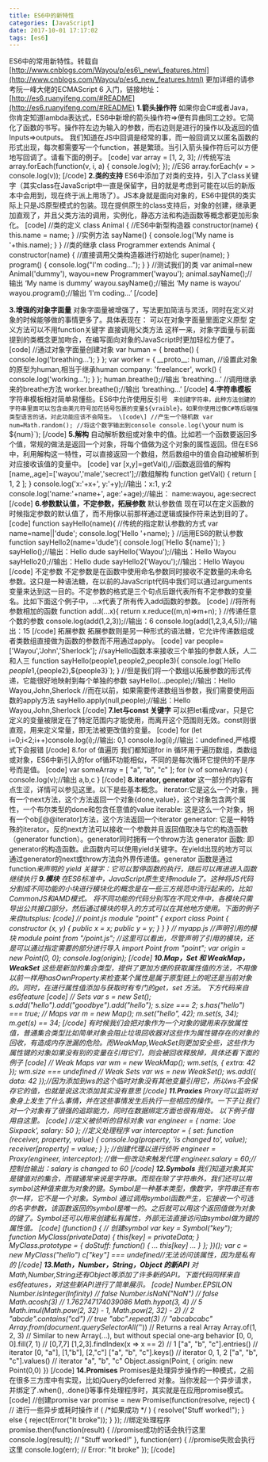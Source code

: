 ```yaml
---
title: ES6中的新特性
categories: [JavaScript] 
date: 2017-10-01 17:17:02
tags: [es6]
---
```


ES6中的常用新特性。转载自[http://www.cnblogs.com/Wayou/p/es6\_new\_features.html](http://www.cnblogs.com/Wayou/p/es6_new_features.html) 更加详细的请参考阮一峰大佬的ECMAScript 6 入门，链接地址：[http://es6.ruanyifeng.com/#README](http://es6.ruanyifeng.com/#README) **1.箭头操作符** 如果你会C#或者Java，你肯定知道lambda表达式，ES6中新增的箭头操作符=>便有异曲同工之妙。它简化了函数的书写。操作符左边为输入的参数，而右边则是进行的操作以及返回的值Inputs=>outputs。 我们知道在JS中回调是经常的事，而一般回调又以匿名函数的形式出现，每次都需要写一个function，甚是繁琐。当引入箭头操作符后可以方便地写回调了。请看下面的例子。 \[code\] var array = \[1, 2, 3\]; //传统写法 array.forEach(function(v, i, a) { console.log(v); }); //ES6 array.forEach(v = > console.log(v)); \[/code\] **2.类的支持** ES6中添加了对类的支持，引入了class关键字（其实class在JavaScript中一直是保留字，目的就是考虑到可能在以后的新版本中会用到，现在终于派上用场了）。JS本身就是面向对象的，ES6中提供的类实际上只是JS原型模式的包装。现在提供原生的class支持后，对象的创建，继承更加直观了，并且父类方法的调用，实例化，静态方法和构造函数等概念都更加形象化。 \[code\] //类的定义 class Animal { //ES6中新型构造器 constructor(name) { this.name = name; } //实例方法 sayName() { console.log('My name is '+this.name); } } //类的继承 class Programmer extends Animal { constructor(name) { //直接调用父类构造器进行初始化 super(name); } program() { console.log("I'm coding..."); } } //测试我们的类 var animal=new Animal('dummy'), wayou=new Programmer('wayou'); animal.sayName();//输出 ‘My name is dummy’ wayou.sayName();//输出 ‘My name is wayou’ wayou.program();//输出 ‘I'm coding...’ \[/code\]
<!--more--> 
**3.增强的对象字面量** 对象字面量被增强了，写法更加简洁与灵活，同时在定义对象的时候能够做的事情更多了。具体表现在： 可以在对象字面量里面定义原型 定义方法可以不用function关键字 直接调用父类方法 这样一来，对象字面量与前面提到的类概念更加吻合，在编写面向对象的JavaScript时更加轻松方便了。 \[code\] //通过对象字面量创建对象 var human = { breathe() { console.log('breathing...'); } }; var worker = { \_\_proto\_\_: human, //设置此对象的原型为human,相当于继承human company: 'freelancer', work() { console.log('working...'); } }; human.breathe();//输出 ‘breathing...’ //调用继承来的breathe方法 worker.breathe();//输出 ‘breathing...’ \[/code\] **4.字符串模板** 字符串模板相对简单易懂些。ES6中允许使用反引号 ` 来创建字符串，此种方法创建的字符串里面可以包含由美元符号加花括号包裹的变量${vraible}。如果你使用过像C#等后端强类型语言的话，对此功能应该不会陌生。 \[code\] //产生一个随机数 var num=Math.random(); //将这个数字输出到console console.log(\`your num is ${num}\`); \[/code\] **5.解构** 自动解析数组或对象中的值。比如若一个函数要返回多个值，常规的做法是返回一个对象，将每个值做为这个对象的属性返回。但在ES6中，利用解构这一特性，可以直接返回一个数组，然后数组中的值会自动被解析到对应接收该值的变量中。 \[code\] var \[x,y\]=getVal(),//函数返回值的解构 \[name,,age\]=\['wayou','male','secrect'\];//数组解构 function getVal() { return \[ 1, 2 \]; } console.log('x:'+x+', y:'+y);//输出：x:1, y:2 console.log('name:'+name+', age:'+age);//输出： name:wayou, age:secrect \[/code\] **6.参数默认值，不定参数，拓展参数** 默认参数值 现在可以在定义函数的时候指定参数的默认值了，而不用像以前那样通过逻辑或操作符来达到目的了。 \[code\] function sayHello(name){ //传统的指定默认参数的方式 var name=name||'dude'; console.log('Hello '+name); } //运用ES6的默认参数 function sayHello2(name='dude'){ console.log(\`Hello ${name}\`); } sayHello();//输出：Hello dude sayHello('Wayou');//输出：Hello Wayou sayHello2();//输出：Hello dude sayHello2('Wayou');//输出：Hello Wayou \[/code\] 不定参数 不定参数是在函数中使用命名参数同时接收不定数量的未命名参数。这只是一种语法糖，在以前的JavaScript代码中我们可以通过arguments变量来达到这一目的。不定参数的格式是三个句点后跟代表所有不定参数的变量名。比如下面这个例子中，…x代表了所有传入add函数的参数。 \[code\] //将所有参数相加的函数 function add(...x){ return x.reduce((m,n)=>m+n); } //传递任意个数的参数 console.log(add(1,2,3));//输出：6 console.log(add(1,2,3,4,5));//输出：15 \[/code\] 拓展参数 拓展参数则是另一种形式的语法糖，它允许传递数组或者类数组直接做为函数的参数而不用通过apply。 \[code\] var people=\['Wayou','John','Sherlock'\]; //sayHello函数本来接收三个单独的参数人妖，人二和人三 function sayHello(people1,people2,people3){ console.log(\`Hello ${people1},${people2},${people3}\`); } //但是我们将一个数组以拓展参数的形式传递，它能很好地映射到每个单独的参数 sayHello(...people);//输出：Hello Wayou,John,Sherlock //而在以前，如果需要传递数组当参数，我们需要使用函数的apply方法 sayHello.apply(null,people);//输出：Hello Wayou,John,Sherlock \[/code\] **7.let与const 关键字** 可以把let看成var，只是它定义的变量被限定在了特定范围内才能使用，而离开这个范围则无效。const则很直观，用来定义常量，即无法被更改值的变量。 \[code\] for (let i=0;i<2;i++)console.log(i);//输出: 0,1 console.log(i);//输出：undefined,严格模式下会报错 \[/code\] 8.for of 值遍历 我们都知道for in 循环用于遍历数组，类数组或对象，ES6中新引入的for of循环功能相似，不同的是每次循环它提供的不是序号而是值。 \[code\] var someArray = \[ "a", "b", "c" \]; for (v of someArray) { console.log(v);//输出 a,b,c } \[/code\] **8.iterator, generator** 这一部分的内容有点生涩，详情可以参见这里。以下是些基本概念。 iterator:它是这么一个对象，拥有一个next方法，这个方法返回一个对象{done,value}，这个对象包含两个属性，一个布尔类型的done和包含任意值的value iterable: 这是这么一个对象，拥有一个obj\[@@iterator\]方法，这个方法返回一个iterator generator: 它是一种特殊的iterator。反的next方法可以接收一个参数并且返回值取决与它的构造函数（generator function）。generator同时拥有一个throw方法 generator 函数: 即generator的构造函数。此函数内可以使用yield关键字。在yield出现的地方可以通过generator的next或throw方法向外界传递值。generator 函数是通过function*来声明的 yield 关键字：它可以暂停函数的执行，随后可以再进进入函数继续执行 **9.模块** 在ES6标准中，JavaScript原生支持module了。这种将JS代码分割成不同功能的小块进行模块化的概念是在一些三方规范中流行起来的，比如CommonJS和AMD模式。 将不同功能的代码分别写在不同文件中，各模块只需导出公共接口部分，然后通过模块的导入的方式可以在其他地方使用。下面的例子来自tutsplus: \[code\] // point.js module "point" { export class Point { constructor (x, y) { public x = x; public y = y; } } } // myapp.js //声明引用的模块 module point from "/point.js"; //这里可以看出，尽管声明了引用的模块，还是可以通过指定需要的部分进行导入 import Point from "point"; var origin = new Point(0, 0); console.log(origin); \[/code\] **10.Map，Set 和 WeakMap，WeakSet** 这些是新加的集合类型，提供了更加方便的获取属性值的方法，不用像以前一样用hasOwnProperty来检查某个属性是属于原型链上的呢还是当前对象的。同时，在进行属性值添加与获取时有专门的get，set 方法。 下方代码来自es6feature \[code\] // Sets var s = new Set(); s.add("hello").add("goodbye").add("hello"); s.size === 2; s.has("hello") === true; // Maps var m = new Map(); m.set("hello", 42); m.set(s, 34); m.get(s) == 34; \[/code\] 有时候我们会把对象作为一个对象的键用来存放属性值，普通集合类型比如简单对象会阻止垃圾回收器对这些作为属性键存在的对象的回收，有造成内存泄漏的危险。而WeakMap,WeakSet则更加安全些，这些作为属性键的对象如果没有别的变量在引用它们，则会被回收释放掉，具体还看下面的例子 \[code\] // Weak Maps var wm = new WeakMap(); wm.set(s, { extra: 42 }); wm.size === undefined // Weak Sets var ws = new WeakSet(); ws.add({ data: 42 });//因为添加到ws的这个临时对象没有其他变量引用它，所以ws不会保存它的值，也就是说这次添加其实没有意思 \[/code\] **11.Proxies** Proxy可以监听对象身上发生了什么事情，并在这些事情发生后执行一些相应的操作。一下子让我们对一个对象有了很强的追踪能力，同时在数据绑定方面也很有用处。 以下例子借用自这里。 \[code\] //定义被侦听的目标对象 var engineer = { name: 'Joe Sixpack', salary: 50 }; //定义处理程序 var interceptor = { set: function (receiver, property, value) { console.log(property, 'is changed to', value); receiver\[property\] = value; } }; //创建代理以进行侦听 engineer = Proxy(engineer, interceptor); //做一些改动来触发代理 engineer.salary = 60;//控制台输出：salary is changed to 60 \[/code\] **12.Symbols** 我们知道对象其实是键值对的集合，而键通常来说是字符串。而现在除了字符串外，我们还可以用symbol这种值来做为对象的键。Symbol是一种基本类型，像数字，字符串还有布尔一样，它不是一个对象。Symbol 通过调用symbol函数产生，它接收一个可选的名字参数，该函数返回的symbol是唯一的。之后就可以用这个返回值做为对象的键了。Symbol还可以用来创建私有属性，外部无法直接访问由symbol做为键的属性值。 \[code\] (function() { // 创建symbol var key = Symbol("key"); function MyClass(privateData) { this\[key\] = privateData; } MyClass.prototype = { doStuff: function() { ... this\[key\] ... } }; })(); var c = new MyClass("hello") c\["key"\] === undefined//无法访问该属性，因为是私有的 \[/code\] **13.Math，Number，String，Object 的新API** 对Math,Number,String还有Object等添加了许多新的API。下面代码同样来自es6features，对这些新API进行了简单展示。 \[code\] Number.EPSILON Number.isInteger(Infinity) // false Number.isNaN("NaN") // false Math.acosh(3) // 1.762747174039086 Math.hypot(3, 4) // 5 Math.imul(Math.pow(2, 32) - 1, Math.pow(2, 32) - 2) // 2 "abcde".contains("cd") // true "abc".repeat(3) // "abcabcabc" Array.from(document.querySelectorAll('*')) // Returns a real Array Array.of(1, 2, 3) // Similar to new Array(...), but without special one-arg behavior \[0, 0, 0\].fill(7, 1) // \[0,7,7\] \[1,2,3\].findIndex(x => x == 2) // 1 \["a", "b", "c"\].entries() // iterator \[0, "a"\], \[1,"b"\], \[2,"c"\] \["a", "b", "c"\].keys() // iterator 0, 1, 2 \["a", "b", "c"\].values() // iterator "a", "b", "c" Object.assign(Point, { origin: new Point(0,0) }) \[/code\] **14.Promises** Promises是处理异步操作的一种模式，之前在很多三方库中有实现，比如jQuery的deferred 对象。当你发起一个异步请求，并绑定了.when(), .done()等事件处理程序时，其实就是在应用promise模式。 \[code\] //创建promise var promise = new Promise(function(resolve, reject) { // 进行一些异步或耗时操作 if ( /*如果成功 */ ) { resolve("Stuff worked!"); } else { reject(Error("It broke")); } }); //绑定处理程序 promise.then(function(result) { //promise成功的话会执行这里 console.log(result); // "Stuff worked!" }, function(err) { //promise失败会执行这里 console.log(err); // Error: "It broke" }); \[/code\]